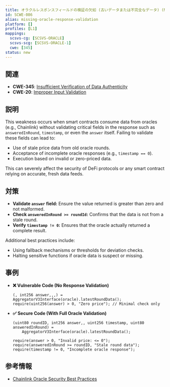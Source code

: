 ```yaml
---
title: オラクルレスポンスフィールドの検証の欠如 (古いデータまたは不完全なデータ) (Missing Validation of Oracle Response Fields (Stale or Incomplete Data))
id: SCWE-086
alias: missing-oracle-response-validation
platform: []
profiles: [L1]
mappings:
  scsvs-cg: [SCSVS-ORACLE]
  scsvs-scg: [SCSVS-ORACLE-1]
  cwe: [345]
status: new
---
```


## 関連
- **CWE-345**: [Insufficient Verification of Data Authenticity](https://cwe.mitre.org/data/definitions/345.html)
- **CWE-20**:  [Improper Input Validation](https://cwe.mitre.org/data/definitions/20.html)

## 説明
This weakness occurs when smart contracts consume data from oracles (e.g., Chainlink) without validating critical fields in the response such as `answeredInRound`, `timestamp`, or even the `answer` itself. Failing to validate these fields can lead to:

- Use of stale price data from old oracle rounds.
- Acceptance of incomplete oracle responses (e.g., `timestamp == 0`).
- Execution based on invalid or zero-priced data.

This can severely affect the security of DeFi protocols or any smart contract relying on accurate, fresh data feeds.

## 対策
- **Validate `answer` field:** Ensure the value returned is greater than zero and not malformed.
- **Check `answeredInRound >= roundId`:** Confirms that the data is not from a stale round.
- **Verify `timestamp != 0`:** Ensures that the oracle actually returned a complete result.

Additional best practices include:
- Using fallback mechanisms or thresholds for deviation checks.
- Halting sensitive functions if oracle data is suspect or missing.

## 事例

- **❌ Vulnerable Code (No Response Validation)**  
    ```solidity
    (, int256 answer,,,) = AggregatorV3Interface(oracle).latestRoundData();
    require(uint256(answer) > 0, "Zero price"); // Minimal check only
    ```

- **✅ Secure Code (With Full Oracle Validation)**  
    ```solidity
    (uint80 roundID, int256 answer,, uint256 timestamp, uint80 answeredInRound) = 
        AggregatorV3Interface(oracle).latestRoundData();

    require(answer > 0, "Invalid price: <= 0");
    require(answeredInRound >= roundID, "Stale round data");
    require(timestamp != 0, "Incomplete oracle response");
    ```

## 参考情報
- [Chainlink Oracle Security Best Practices](https://docs.chain.link/data-feeds/security/)
